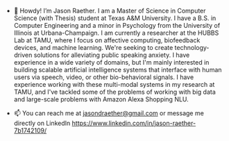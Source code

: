 - 👋 Howdy! I’m Jason Raether. I am a Master of Science in Computer Science (with Thesis) student at Texas A&M University. I have a B.S. in Computer Engineering and a minor in Psychology from the University of Illinois at Urbana-Champaign. I am currently a researcher at the HUBBS Lab at TAMU, where I focus on affective computing, biofeedback devices, and machine learning. We're seeking to create technology-driven solutions for alleviating public speaking anxiety. I have experience in a wide variety of domains, but I'm mainly interested in building scalable artificial intelligence systems that interface with human users via speech, video, or other bio-behavioral signals. I have experience working with these multi-modal systems in my research at TAMU, and I've tackled some of the problems of working with big data and large-scale problems with Amazon Alexa Shopping NLU.

- 📫 You can reach me at jasondraether@gmail.com or message me directly on LinkedIn https://www.linkedin.com/in/jason-raether-7b1742109/

<!---
jasondraether/jasondraether is a ✨ special ✨ repository because its `README.md` (this file) appears on your GitHub profile.
You can click the Preview link to take a look at your changes.
--->
